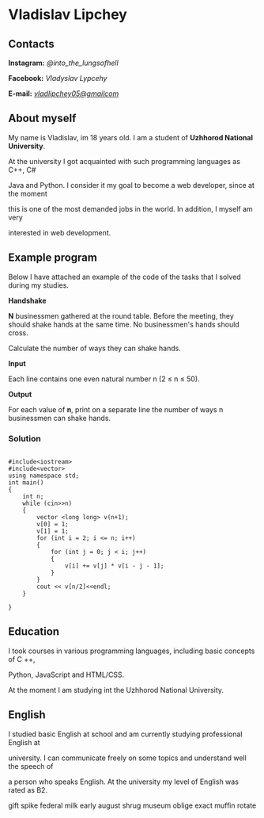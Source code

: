 # Vladislav Lipchey

## Contacts
**Instagram:** *@into_the_lungsofhell* 

**Facebook:** *Vladyslav Lypcehy*

**E-mail:** *<vladlipchey05@gmailcom>*

## About myself

My name is Vladislav, im 18 years old. I am a student of **Uzhhorod National University**.

At the university I got acquainted with such programming languages as C++, C#

Java and Python. I consider it my goal to become a web developer, since at the moment 

this is one of the most demanded jobs in the world. In addition, I myself am very 

interested in web development.

## Example program

Below I have attached an example of the code of the tasks that I solved during my studies.

**Handshake**

**N** businessmen gathered at the round table. Before the meeting, they should shake hands at the same time. No businessmen's hands should cross.

Calculate the number of ways they can shake hands. 

**Input** 

Each line contains one even natural number n (2 ≤ n ≤ 50).

**Output**

For each value of **n**, print on a separate line the number of ways n businessmen can shake hands.

### Solution


```

#include<iostream>
#include<vector>
using namespace std;
int main()
{
    int n;
    while (cin>>n) 
    {
        vector <long long> v(n+1);
        v[0] = 1;
        v[1] = 1;
        for (int i = 2; i <= n; i++) 
        {
            for (int j = 0; j < i; j++) 
            {
                v[i] += v[j] * v[i - j - 1];
            }
        }
        cout << v[n/2]<<endl;
    }

}

```
## Education

I took courses in various programming languages, including basic concepts of C ++, 

Python, JavaScript and HTML/CSS. 

At the moment I am studying int the Uzhhorod National University.

## English 

I studied basic English at school and am currently studying professional English at

 university. I can communicate freely on some topics and understand well the speech of 
 
 a person who speaks English. At the university my level of English was rated as B2.


gift spike federal milk early august shrug museum oblige exact muffin rotate